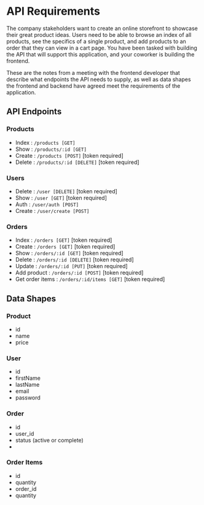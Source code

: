 # API Requirements

The company stakeholders want to create an online storefront to showcase their great product ideas. Users need to be able to browse an index of all products, see the specifics of a single product, and add products to an order that they can view in a cart page. You have been tasked with building the API that will support this application, and your coworker is building the frontend.

These are the notes from a meeting with the frontend developer that describe what endpoints the API needs to supply, as well as data shapes the frontend and backend have agreed meet the requirements of the application.

## API Endpoints

### Products

- Index : `/products [GET]`
- Show : `/products/:id [GET]`
- Create : `/products [POST]` [token required]
- Delete : `/products/:id [DELETE]` [token required]

### Users

- Delete : `/user [DELETE]` [token required]
- Show : `/user [GET]` [token required]
- Auth : `/user/auth [POST]`
- Create : `/user/create [POST]`

### Orders

- Index : `/orders [GET]` [token required]
- Create : `/orders [GET]` [token required]
- Show : `/orders/:id [GET]` [token required]
- Delete : `/orders/:id [DELETE]` [token required]
- Update : `/orders/:id [PUT]` [token required]
- Add product : `/orders/:id [POST]` [token required]
- Get order items : `/orders/:id/items [GET]` [token required]

## Data Shapes

### Product

- id
- name
- price

### User

- id
- firstName
- lastName
- email
- password

### Order

- id
- user_id
- status (active or complete)
-

### Order Items

- id
- quantity
- order_id
- quantity
